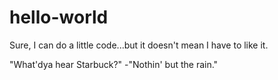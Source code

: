 # hello-world
Sure, I can do a little code...but it doesn't mean I have to like it.

"What'dya hear Starbuck?"
  -"Nothin' but the rain."
